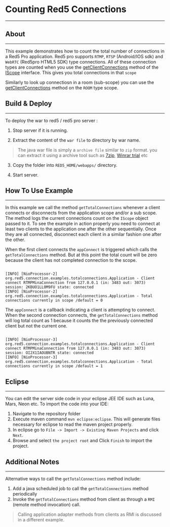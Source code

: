 # Counting Red5 Connections
---


## About
---

This example demonstrates how to count the total number of connections in a Red5 Pro application. Red5 pro supports `RTMP`, `RTSP` (Android/IOS sdk) and `WebRTC` (Red5pro HTML5 SDK) type connections. All of these connection types are counted when you use the [getClientConnections](http://red5.org/javadoc/red5-server-common/org/red5/server/api/scope/IScope.html#getClientConnections--) method of the [IScope](http://red5.org/javadoc/red5-server-common/org/red5/server/api/scope/IScope.html#getClientConnections--) interface. This gives you total connections in that `scope`

Similarly to look up connectiosn in a room (sub-scope) you can use the [getClientConnections](http://red5.org/javadoc/red5-server-common/org/red5/server/api/scope/IScope.html#getClientConnections--) method on the `ROOM` type scope.


## Build & Deploy
---


To deploy the war to red5 / red5 pro server :

1. Stop server if it is running.

2. Extract the content of the `war file` to directory by war name. 

> The java war file is simply a `archive file` similar to `zip` format. you can extract it using a archive tool such as [7zip](#http://www.7-zip.org/), [Winrar trial](#http://www.rarlab.com/download.htm) etc

3. Copy the folder into `RED5_HOME/webapps/` directory.

4. Start server.



## How To Use Example
---

In this example we call the method `getTotalConnections` whenever a client connects or disconnects from the application scope and/or a sub scope. The method logs the current connections count on the `IScope` object passed to it. To see the example in action properly you need to connect at least two clients to the application one after the other sequentially. Once they are all connected, disconnect each client in a similar fashion one after the other.

When the first client connects the `appConnect` is triggered which calls the `getTotalConnections` method. But at this point the total count will be zero because the client has not completed connection to the scope. 

```

[INFO] [NioProcessor-2] org.red5.connection.examples.totalconnections.Application - Client connect RTMPMinaConnection from 127.0.0.1 (in: 3483 out: 3073) session: 2KBUO1LL0M9FU state: connected
[INFO] [NioProcessor-2] org.red5.connection.examples.totalconnections.Application - Total connections currently in scope /default = 0

```

The `appConnect` is a callback indicating a client is attempting to connect. When the second connection connects, the `getTotalConnections` method will log total count as 1 because it counts the the previously connected client but not the current one.


```

[INFO] [NioProcessor-3] org.red5.connection.examples.totalconnections.Application - Client connect RTMPMinaConnection from 127.0.0.1 (in: 3483 out: 3073) session: OI2X1IAOUBNTR state: connected
[INFO] [NioProcessor-3] org.red5.connection.examples.totalconnections.Application - Total connections currently in scope /default = 1

```



## Eclipse
---

You can edit the server side code in your eclipse JEE IDE such as Luna, Mars, Neon etc. To import the code into your IDE:

1. Navigate to the repository folder
2. Execute maven command `mvn eclipse:eclipse`. This will generate files necessary for eclipse to read the maven project properly.
3. In eclipse go to `File -> Import -> Existing Maven Projects` and click `Next`.
4. Browse and select `the project root` and Click `Finish` to import the project.



## Additional Notes
---

Alternative ways to call the `getTotalConnections` method include:

1. Add a java scheduled job to call the `getTotalConnections` method periodically
2. Invoke the `getTotalConnections` method from client as through a `RMI` (remote method invocation) call.

> Calling application adapter methods from clients as RMI is discussed in a different example.



